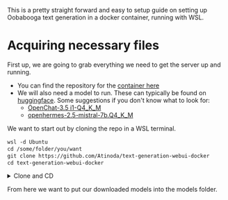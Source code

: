 This is a pretty straight forward and easy to setup guide on setting up Oobabooga text generation in a docker container, running with WSL. 

# Acquiring necessary files
 First up, we are going to grab everything we need to get the server up and running.
  * You can find the repository for the [container here](https://github.com/Atinoda/text-generation-webui-docker)
  * We will also need a model to run. These can typically be found on [huggingface](https://huggingface.co/). Some suggestions if you don't know what to look for:
  	* [OpenChat-3.5 i1-Q4_K_M](https://huggingface.co/mradermacher/openchat-3.5-1210-i1-GGUF/resolve/main/openchat-3.5-1210.i1-Q4_K_M.gguf)
   	* [openhermes-2.5-mistral-7b.Q4_K_M](https://huggingface.co/TheBloke/OpenHermes-2.5-Mistral-7B-GGUF/blob/main/openhermes-2.5-mistral-7b.Q4_K_M.gguf)
 
 We want to start out by cloning the repo in a WSL terminal.
 ```
 wsl -d Ubuntu
 cd /some/folder/you/want
 git clone https://github.com/Atinoda/text-generation-webui-docker
 cd text-generation-webui-docker
 ```

<details><summary>Clone and CD</summary>
![](screens/clone.png)
</details>	

 From here we want to put our downloaded models into the models folder.